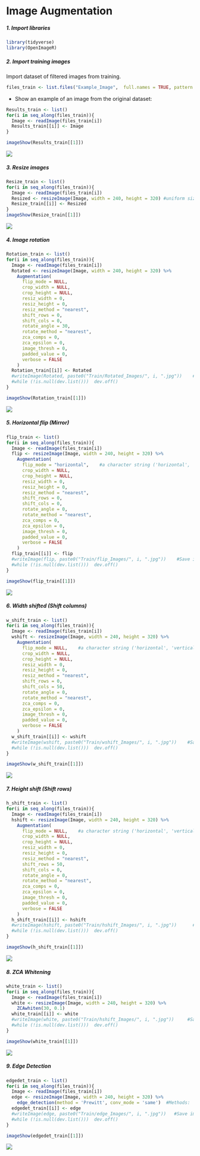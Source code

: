 Image Augmentation
================

##### 1. Import libraries

``` r
library(tidyverse)
library(OpenImageR)
```

##### 2. Import training images

Import dataset of filtered images from training.

``` r
files_train <- list.files("Example_Image",  full.names = TRUE, pattern = ".jpg", all.files = TRUE)
```

-   Show an example of an image from the original dataset:

``` r
Results_train <- list()
for(i in seq_along(files_train)){
  Image <- readImage(files_train[i]) 
  Results_train[[i]] <- Image
}

imageShow(Results_train[[1]])
```

![](Image_Augmentation_files/figure-gfm/unnamed-chunk-3-1.png)<!-- -->

##### 3. Resize images

``` r
Resize_train <- list()
for(i in seq_along(files_train)){
  Image <- readImage(files_train[i]) 
  Resized <- resizeImage(Image, width = 240, height = 320) #uniform size of images
  Resize_train[[i]] <- Resized
}
imageShow(Resize_train[[1]])
```

![](Image_Augmentation_files/figure-gfm/unnamed-chunk-4-1.png)<!-- -->

##### 4. Image rotation

``` r
Rotation_train <- list()
for(i in seq_along(files_train)){
  Image <- readImage(files_train[i]) 
  Rotated <- resizeImage(Image, width = 240, height = 320) %>% 
    Augmentation(
      flip_mode = NULL,
      crop_width = NULL,
      crop_height = NULL,
      resiz_width = 0,
      resiz_height = 0,
      resiz_method = "nearest",
      shift_rows = 0,
      shift_cols = 0,
      rotate_angle = 30,
      rotate_method = "nearest",
      zca_comps = 0,
      zca_epsilon = 0,
      image_thresh = 0,
      padded_value = 0,
      verbose = FALSE
    ) 
  Rotation_train[[i]] <- Rotated
  #writeImage(Rotated, paste0("Train/Rotated_Images/", i, ".jpg"))    #Save image in folder
  #while (!is.null(dev.list()))  dev.off()
}

imageShow(Rotation_train[[1]])
```

![](Image_Augmentation_files/figure-gfm/unnamed-chunk-5-1.png)<!-- -->

##### 5. Horizontal flip (Mirror)

``` r
flip_train <- list()
for(i in seq_along(files_train)){
  Image <- readImage(files_train[i]) 
  flip <- resizeImage(Image, width = 240, height = 320) %>% 
    Augmentation(
      flip_mode = "horizontal",    #a character string ('horizontal', 'vertical')
      crop_width = NULL,
      crop_height = NULL,
      resiz_width = 0,
      resiz_height = 0,
      resiz_method = "nearest",
      shift_rows = 0,
      shift_cols = 0,
      rotate_angle = 0,
      rotate_method = "nearest",
      zca_comps = 0,
      zca_epsilon = 0,
      image_thresh = 0,
      padded_value = 0,
      verbose = FALSE
    ) 
  flip_train[[i]] <- flip
  #writeImage(flip, paste0("Train/flip_Images/", i, ".jpg"))    #Save image in folder
  #while (!is.null(dev.list()))  dev.off()
}

imageShow(flip_train[[1]])
```

![](Image_Augmentation_files/figure-gfm/unnamed-chunk-6-1.png)<!-- -->

##### 6. Width shifted (Shift columns)

``` r
w_shift_train <- list()
for(i in seq_along(files_train)){
  Image <- readImage(files_train[i]) 
  wshift <- resizeImage(Image, width = 240, height = 320) %>% 
    Augmentation(
      flip_mode = NULL,    #a character string ('horizontal', 'vertical')
      crop_width = NULL,
      crop_height = NULL,
      resiz_width = 0,
      resiz_height = 0,
      resiz_method = "nearest",
      shift_rows = 0,
      shift_cols = 50,
      rotate_angle = 0,
      rotate_method = "nearest",
      zca_comps = 0,
      zca_epsilon = 0,
      image_thresh = 0,
      padded_value = 0,
      verbose = FALSE
    ) 
  w_shift_train[[i]] <- wshift
  #writeImage(wshift, paste0("Train/wshift_Images/", i, ".jpg"))    #Save image in folder
  #while (!is.null(dev.list()))  dev.off()
}

imageShow(w_shift_train[[1]])
```

![](Image_Augmentation_files/figure-gfm/unnamed-chunk-7-1.png)<!-- -->

##### 7. Height shift (Shift rows)

``` r
h_shift_train <- list()
for(i in seq_along(files_train)){
  Image <- readImage(files_train[i]) 
  hshift <- resizeImage(Image, width = 240, height = 320) %>% 
    Augmentation(
      flip_mode = NULL,    #a character string ('horizontal', 'vertical')
      crop_width = NULL,
      crop_height = NULL,
      resiz_width = 0,
      resiz_height = 0,
      resiz_method = "nearest",
      shift_rows = 50,
      shift_cols = 0,
      rotate_angle = 0,
      rotate_method = "nearest",
      zca_comps = 0,
      zca_epsilon = 0,
      image_thresh = 0,
      padded_value = 0,
      verbose = FALSE
    ) 
  h_shift_train[[i]] <- hshift
  #writeImage(hshift, paste0("Train/hshift_Images/", i, ".jpg"))      #Save image in folder
  #while (!is.null(dev.list()))  dev.off()
}

imageShow(h_shift_train[[1]])
```

![](Image_Augmentation_files/figure-gfm/unnamed-chunk-8-1.png)<!-- -->

##### 8. ZCA Whitening

``` r
white_train <- list()
for(i in seq_along(files_train)){
  Image <- readImage(files_train[i]) 
  white <- resizeImage(Image, width = 240, height = 320) %>% 
    ZCAwhiten(30, 0.1) 
  white_train[[i]] <- white
  #writeImage(white, paste0("Train/hshift_Images/", i, ".jpg"))     #Save image in folder
  #while (!is.null(dev.list()))  dev.off()
}

imageShow(white_train[[1]])
```

![](Image_Augmentation_files/figure-gfm/unnamed-chunk-9-1.png)<!-- -->

##### 9. Edge Detection

``` r
edgedet_train <- list()
for(i in seq_along(files_train)){
  Image <- readImage(files_train[i]) 
  edge <- resizeImage(Image, width = 240, height = 320) %>% 
    edge_detection(method = 'Prewitt', conv_mode = 'same')  #Methods: 'Frei_chen', 'LoG', 'Prewitt', 'Roberts_cross', 'Scharr', 'Sobel'
  edgedet_train[[i]] <- edge
  #writeImage(edge, paste0("Train/edge_Images/", i, ".jpg"))   #Save image in folder
  #while (!is.null(dev.list()))  dev.off()
}

imageShow(edgedet_train[[1]])
```

![](Image_Augmentation_files/figure-gfm/unnamed-chunk-10-1.png)<!-- -->
